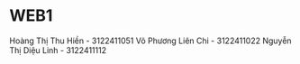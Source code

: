 # WEB1
Hoàng Thị Thu Hiền - 3122411051 Võ Phương Liên Chi - 3122411022 Nguyễn Thị Diệu Linh - 3122411112
